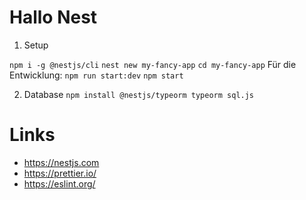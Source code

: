 # Hallo Nest

1. Setup

`npm i -g @nestjs/cli` 
`nest new my-fancy-app`
`cd my-fancy-app`
Für die Entwicklung: `npm run start:dev`
`npm start`

2. Database
`npm install @nestjs/typeorm typeorm sql.js`

# Links
- https://nestjs.com
- https://prettier.io/
- https://eslint.org/
